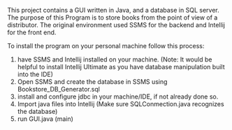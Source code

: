 This project contains a GUI written in Java, and a database in SQL server. The purpose of this
Program is to store books from the point of view of a distributor. 
The original environment used SSMS for the backend and Intellij for the front end. 

To install the program on your personal machine follow this process:
1) have SSMS and Intellij installed on your machine. (Note: It would be helpful
to install Intellij Ultimate as you have database manipulation built into the IDE)
2) Open SSMS and create the database in SSMS using Bookstore_DB_Generator.sql
3) install and configure jdbc in your machine/IDE, if not already done so.
4) Import java files into Intellij (Make sure SQLConmection.java recognizes the database)
5) run GUI.java (main)
